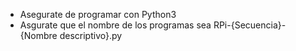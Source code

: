 - Asegurate de programar con Python3
- Asgurate que el nombre de los programas sea RPi-{Secuencia}-{Nombre descriptivo}.py
